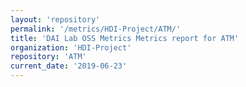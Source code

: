 ```yaml
---
layout: 'repository'
permalink: '/metrics/HDI-Project/ATM/'
title: 'DAI Lab OSS Metrics Metrics report for ATM'
organization: 'HDI-Project'
repository: 'ATM'
current_date: '2019-06-23'
---
```

